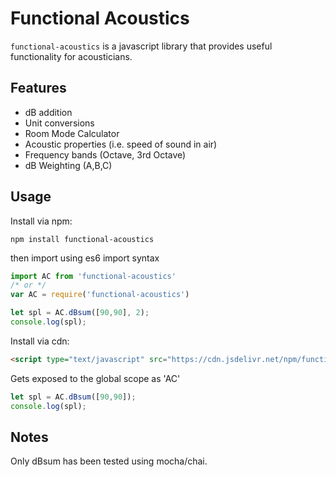 # Functional Acoustics

`functional-acoustics` is a javascript library that provides useful functionality for acousticians.

## Features

+ dB addition
+ Unit conversions
+ Room Mode Calculator
+ Acoustic properties (i.e. speed of sound in air)
+ Frequency bands (Octave, 3rd Octave)
+ dB Weighting (A,B,C)

## Usage

Install via npm:

```shell
npm install functional-acoustics
```

then import using es6 import syntax

```javascript
import AC from 'functional-acoustics'
/* or */
var AC = require('functional-acoustics')

let spl = AC.dBsum([90,90], 2);
console.log(spl);
```

Install via cdn:

```html
<script type="text/javascript" src="https://cdn.jsdelivr.net/npm/functional-acoustics@1.0.11/functional-acoustics.js"></script>
```

Gets exposed to the global scope as 'AC'

```javascript
let spl = AC.dBsum([90,90]);
console.log(spl);
```

## Notes

Only dBsum has been tested using mocha/chai.
